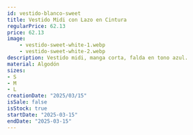 ```yaml
---
id: vestido-blanco-sweet
title: Vestido Midi con Lazo en Cintura
regularPrice: 62.13
price: 62.13
image: 
    - vestido-sweet-white-1.webp
    - vestido-sweet-white-2.webp
description: Vestido midi, manga corta, falda en tono azul.
material: Algodón
sizes: 
- S
- M
- L
creationDate: "2025/03/15"
isSale: false
isStock: true
startDate: "2025-03-15"
endDate: "2025-03-15"
---
```


